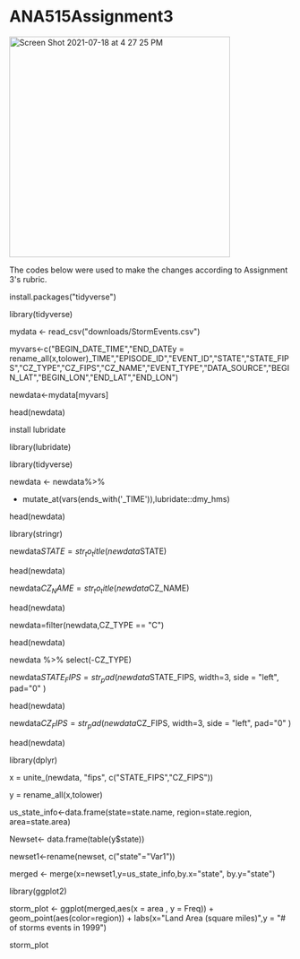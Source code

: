 # ANA515Assignment3

<img width="394" alt="Screen Shot 2021-07-18 at 4 27 25 PM" src="https://user-images.githubusercontent.com/81721126/126082638-db86a5b2-8d8c-491e-b8a4-c73013368591.png">

The codes below were used to make the changes according to Assignment 3's rubric.

install.packages("tidyverse")

library(tidyverse)

mydata <- read_csv("downloads/StormEvents.csv")

myvars<-c("BEGIN_DATE_TIME","END_DATEy = rename_all(x,tolower)_TIME","EPISODE_ID","EVENT_ID","STATE","STATE_FIPS","CZ_TYPE","CZ_FIPS","CZ_NAME","EVENT_TYPE","DATA_SOURCE","BEGIN_LAT","BEGIN_LON","END_LAT","END_LON")

newdata<-mydata[myvars]

head(newdata)

install lubridate

library(lubridate)

library(tidyverse)

newdata <- newdata%>%
 + mutate_at(vars(ends_with('_TIME')),lubridate::dmy_hms)

head(newdata)

library(stringr)

newdata$STATE=str_to_title(newdata$STATE)

head(newdata)

newdata$CZ_NAME=str_to_title(newdata$CZ_NAME)

head(newdata)

newdata=filter(newdata,CZ_TYPE == "C")

head(newdata)

newdata %>% select(-CZ_TYPE)

newdata$STATE_FIPS=str_pad(newdata$STATE_FIPS, width=3, side = "left", pad="0" )

head(newdata)

newdata$CZ_FIPS=str_pad(newdata$CZ_FIPS, width=3, side = "left", pad="0" )

head(newdata)

library(dplyr)

x = unite_(newdata, "fips", c("STATE_FIPS","CZ_FIPS"))

y = rename_all(x,tolower)

us_state_info<-data.frame(state=state.name, region=state.region, area=state.area)

Newset<- data.frame(table(y$state))

newset1<-rename(newset, c("state"="Var1"))

merged <- merge(x=newset1,y=us_state_info,by.x="state", by.y="state")

library(ggplot2)

storm_plot <- ggplot(merged,aes(x = area , y = Freq)) + geom_point(aes(color=region)) + labs(x="Land Area (square miles)",y = "# of storms events in 1999") 

storm_plot

